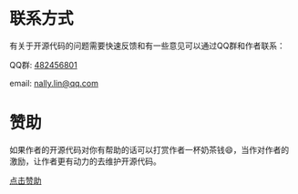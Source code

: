 # 联系方式

有关于开源代码的问题需要快速反馈和有一些意见可以通过QQ群和作者联系：

QQ群: <a href="https://jq.qq.com/?_wv=1027&k=5mIdGO3" target="_blank">482456801</a>

email: nally.lin@qq.com

# 赞助

如果作者的开源代码对你有帮助的话可以打赏作者一杯奶茶钱😄，当作对作者的激励，让作者更有动力的去维护开源代码。

[点击赞助](./sponsor.md)